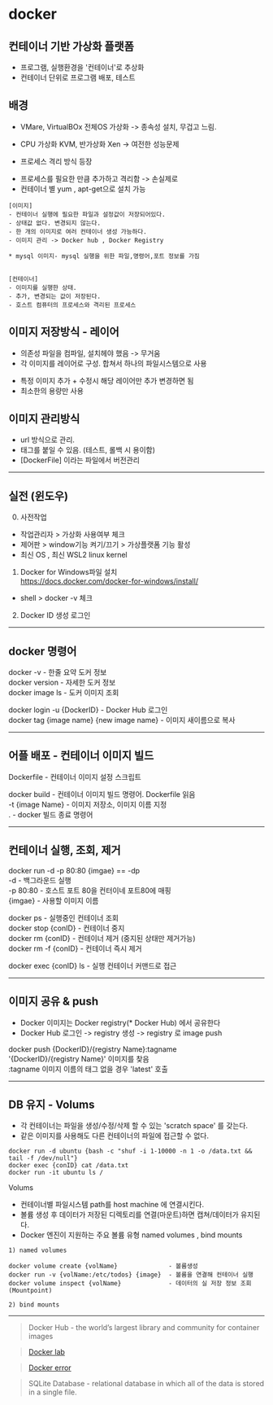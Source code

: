 # docker

## 컨테이너 기반 가상화 플랫폼

- 프로그램, 실행환경을 '컨테이너'로 추상화  
- 컨테이너 단위로 프로그램 배포, 테스트  

## 배경 
* VMare, VirtualBOx  전체OS 가상화 -> 종속성 설치, 무겁고 느림.  
* CPU 가상화 KVM, 반가상화 Xen    ->  여전한 성능문제  
 
* 프로세스 격리 방식 등장  
- 프로세스를 필요한 만큼 추가하고 격리함 -> 손실제로  
- 컨테이너 별 yum , apt-get으로 설치 가능  

```
[이미지]  
- 컨테이너 실행에 필요한 파일과 설정값이 저장되어있다.  
- 상태값 없다. 변경되지 않는다.  
- 한 개의 이미지로 여러 컨테이너 생성 가능하다.  
- 이미지 관리 -> Docker hub , Docker Registry  

* mysql 이미지- mysql 실행을 위한 파일,명령어,포트 정보를 가짐  


[컨테이너]  
- 이미지를 실행한 상태.  
- 추가, 변경되는 값이 저장된다.  
- 호스트 컴퓨터의 프로세스와 격리된 프로세스  

```

## 이미지 저장방식 - 레이어  

* 의존성 파일을 컴파일, 설치헤야 했음 -> 무거움  
* 각 이미지를 레이어로 구성. 합쳐서 하나의 파일시스템으로 사용  
- 특정 이미지 추가 + 수정시 해당 레이어만 추가 변경하면 됨   
- 최소한의 용량만 사용  
  
  
## 이미지 관리방식  
- url 방식으로 관리.   
- 태그를 붙일 수 있음. (테스트, 롤백 시 용이함)  
- [DockerFile] 이라는 파일에서 버전관리  

---
## 실전 (윈도우)  

0) 사전작업  
- 작업관리자 >  가상화 사용여부 체크  
- 제어판 > window기능 켜기/끄기 > 가상플랫폼 기능 활성  
- 최신 OS , 최신 WSL2 linux kernel  

1) Docker for Windows파일 설치  
https://docs.docker.com/docker-for-windows/install/  

- shell > docker -v 체크  
 
2) Docker ID 생성 로그인  

---
## docker 명령어

docker -v           - 한줄 요약 도커 정보    
docker version      - 자세한 도커 정보  
docker image ls     - 도커 이미지 조회  

docker login -u {DockerID}                - Docker Hub 로그인  
docker tag {image name} {new image name}  - 이미지 새이름으로 복사  

---
## 어플 배포 - 컨테이너 이미지 빌드  

Dockerfile 	        - 컨테이너 이미지 설정 스크립트  

docker build 	      - 컨테이너 이미지 빌드 명령어. Dockerfile 읽음  
  -t {image Name}	  - 이미지 저장소, 이미지 이름 지정  
.	  	              - docker 빌드 종료 명령어  

--- 
## 컨테이너 실행, 조회, 제거 

docker run -d -p 80:80 {imgae}         == -dp   
-d 	      - 백그라운드 실행  
-p 80:80	- 호스트 포트 80을 컨터이네 포트80에 매핑  
{imgae}	  - 사용할 이미지 이름

docker ps             - 실행중인 컨테이너 조회  
docker stop {conID}   - 컨테이너 중지  
docker rm {conID}     - 컨테이너 제거 (중지된 상태만 제거가능)  
docker rm -f {conID}  - 컨테이너 즉시 제거  

docker exec {conID} ls - 실행 컨테이너 커맨드로 접근

---  
## 이미지 공유 & push  
   
- Docker 이미지는 Docker registry(* Docker Hub) 에서 공유한다   
- Docker Hub 로그인 -> registry 생성 -> registry 로 image push   

docker push {DockerID}/{registry Name}:tagname   
'{DockerID}/{registry Name}' 이미지를 찾음  
:tagname  이미지 이름의 태그 없을 경우 'latest' 호출  

---
## DB 유지 - Volums

- 각 컨테이너는 파일을 생성/수정/삭제 할 수 있는 'scratch space' 를 갖는다.
- 같은 이미지를 사용해도 다른 컨테이너의 파일에 접근할 수 없다.
```
docker run -d ubuntu {bash -c "shuf -i 1-10000 -n 1 -o /data.txt && tail -f /dev/null"}
docker exec {conID} cat /data.txt
docker run -it ubuntu ls /
```

Volums  
- 컨테이너별 파일시스템 path를 host machine 에 연결시킨다.
- 볼륨 생성 후 데이터가 저장된 디렉토리를 연결(마운트)하면 캡쳐/데이터가 유지된다.
- Docker 엔진이 지원하는 주요 볼륨 유형 named volumes , bind mounts

```
1) named volumes

docker volume create {volName}              - 볼륨생성
docker run -v {volName:/etc/todos} {image}  - 볼륨을 연결해 컨테이너 실행
docker volume inspect {volName}             - 데이터의 실 저장 정보 조회 (Mountpoint)

2) bind mounts
```


  
---
> Docker Hub - the world’s largest library and community for container images  

> [Docker lab](https://labs.play-with-docker.com/)  

> [Docker error](/Docs/error.md)  
  
> SQLite Database - relational database in which all of the data is stored in a single file.